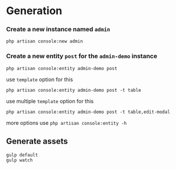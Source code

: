 Generation
==========

### Create a new instance named `admin`
```
php artisan console:new admin
```

### Create a new entity `post` for the `admin-demo` instance
```
php artisan console:entity admin-demo post
```
use `template` option for this
```
php artisan console:entity admin-demo post -t table
```
use multiple `template` option for this
```
php artisan console:entity admin-demo post -t table,edit-modal
```

more options use `php artisan console:entity -h`

## Generate assets
```
gulp default
gulp watch
```
